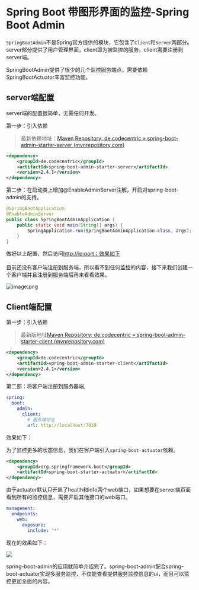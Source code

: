 # Spring Boot 带图形界面的监控-Spring Boot Admin

`SpringBootAdmin`不是Spring官方提供的模块，它包含了`Client`和`Server`两部分。server部分提供了用户管理界面，client即为被监控的服务。client需要注册到server端。

SpringBootAdmin提供了很少的几个监控服务端点，需要依赖SpringBootActuator丰富监控功能。

## server端配置

server端的配置很简单，无需任何开发。

第一步：引入依赖

> 最新依赖地址：[Maven Repository: de.codecentric » spring-boot-admin-starter-server (mvnrepository.com)](https://mvnrepository.com/artifact/de.codecentric/spring-boot-admin-starter-server)


```xml
<dependency>
    <groupId>de.codecentric</groupId>
    <artifactId>spring-boot-admin-starter-server</artifactId>
    <version>2.4.1</version>
</dependency>
```


第二步：在启动类上增加@EnableAdminServer注解，开启对spring-boot-admin的支持。

```java
@SpringBootApplication
@EnableAdminServer
public class SpringBootAdminApplication {
    public static void main(String[] args) {
        SpringApplication.run(SpringBootAdminApplication.class, args);
    }
}
```


做好以上配置，然后访问[http://ip:port；效果如下](http://ip:port；效果如下)<br /><br />目前还没有客户端注册到服务端，所以看不到任何监控的内容，接下来我们创建一个客户端并且注册到服务端后再来看看效果。

![image.png](https://cdn.nlark.com/yuque/0/2021/png/395018/1623892146828-42e46f76-47a2-4271-a5c1-d6048c9ab485.png#align=left&display=inline&height=107&margin=%5Bobject%20Object%5D&name=image.png&originHeight=214&originWidth=1183&size=42546&status=done&style=none&width=591.5)

## Client端配置

第一步：引入依赖

> 最新版地址[Maven Repository: de.codecentric » spring-boot-admin-starter-client (mvnrepository.com)](https://mvnrepository.com/artifact/de.codecentric/spring-boot-admin-starter-client)


```xml
<dependency>
    <groupId>de.codecentric</groupId>
    <artifactId>spring-boot-admin-starter-client</artifactId>
    <version>2.4.1</version>
</dependency>
```


第二部：将客户端注册到服务器端,

```yaml
spring:
  boot:
    admin:
      client:
        # 服务端地址
        url: http://localhost:7019
```


效果如下：

为了监控更多的状态信息，我们在客户端引入`spring-boot-actuator`依赖。

```xml
<dependency>
    <groupId>org.springframework.boot</groupId>
    <artifactId>spring-boot-starter-actuator</artifactId>
</dependency>
```


由于actuator默认只开启了health和info两个web端口，如果想要在server端页面看到所有的监控信息，需要开启其他接口的web端口。

```yaml
management:
  endpoints:
    web:
      exposure:
        include: "*"
```


现在的效果如下：

![](https://cdn.nlark.com/yuque/0/2021/png/395018/1623833694428-12811277-a126-4dcb-8383-ea56a022fcc9.png#align=left&display=inline&height=508&margin=%5Bobject%20Object%5D&originHeight=508&originWidth=1080&size=0&status=done&style=none&width=1080)

spring-boot-admin的应用就简单介绍完了。spring-boot-admin配合spring-boot-actuator实现多服务监控，不仅能查看提供服务监控信息的ui，而且可以监控更加全面的内容。

